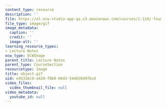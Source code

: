 ```yaml
---
content_type: resource
description: ''
file: https://ol-ocw-studio-app-qa.s3.amazonaws.com/courses/1-124j-foundations-of-software-engineering-fall-2000/e45316c9a420f0b066d3544026497bcd_object.gif
file_type: image/gif
image_metadata:
  caption: ''
  credit: ''
  image-alt: ''
learning_resource_types:
- Lecture Notes
ocw_type: OCWImage
parent_title: Lecture Notes
parent_type: CourseSection
resourcetype: Image
title: object.gif
uid: e45316c9-a420-f0b0-66d3-544026497bcd
video_files:
  video_thumbnail_file: null
video_metadata:
  youtube_id: null
---
```

